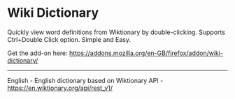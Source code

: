 # Wiki Dictionary

Quickly view word definitions from Wiktionary by double-clicking. Supports Ctrl+Double Click option. Simple and Easy.

Get the add-on here: https://addons.mozilla.org/en-GB/firefox/addon/wiki-dictionary/

---

English - English dictionary based on Wiktionary API - https://en.wiktionary.org/api/rest_v1/
